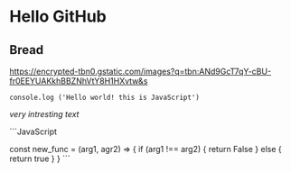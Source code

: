 # Hello GitHub 
## Bread

https://encrypted-tbn0.gstatic.com/images?q=tbn:ANd9GcT7qY-cBU-fr0EEYUAKkhBBZNhVtY8H1HXvtw&s

`console.log ('Hello world! this is JavaScript')`

*very intresting text*

\```JavaScript

const new_func = (arg1, agr2) => {
  if (arg1 !== arg2) {
    return False
  } else {
    return true
  }
}
\```
